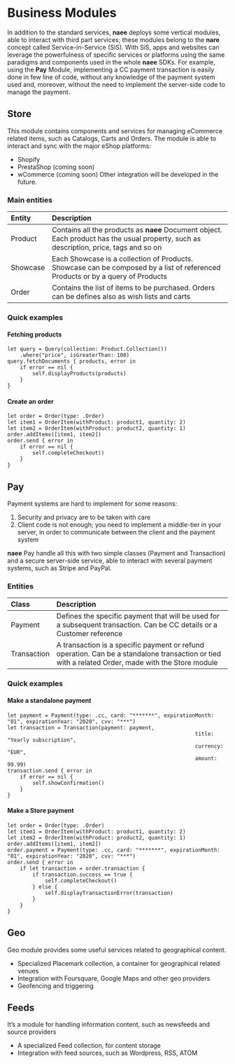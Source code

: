 # Business Modules
In addition to the standard services, **naee** deploys some vertical modules, able to interact with third part services; these modules belong to the **nare** concept called Service-in-Service (SiS). With SiS, apps and websites can leverage the powerfulness of specific services or platforms using the same paradigms and components used in the whole **naee** SDKs.
For example, using the **Pay** Module, implementing a CC payment transaction is easily done in few line of code, without any knowledge of the payment system used and, moreover, without the need to implement the server-side code to manage the payment.

## Store
This module contains components and services for managing eCommerce related items, such as Catalogs, Carts and Orders.
The module is able to interact and sync with the major eShop platforms:
* Shopify
* PrestaShop (coming soon)
* wCommerce (coming soon)
Other integration will be developed in the future.
### Main entities
|Entity|Description|
|:--|:--|
|Product|Contains all the products as **naee** Document object. Each product has the usual property, such as description, price, tags and so on|
|Showcase|Each Showcase is a collection of Products. Showcase can be composed by a list of referenced Products or by a query of Products|
|Order|Contains the list of items to be purchased. Orders can be  defines also as wish lists and carts|
### Quick examples
#### Fetching products
```
let query = Query(collection: Product.Collection())
    .where("price", isGreaterThan: 100)
query.fetchDocuments { products, error in
	if error == nil {
		self.displayProducts(products)
	}
}
```
#### Create an order 
```
let order = Order(type: .Order)
let item1 = OrderItem(withProduct: product1, quantity: 2)
let item2 = OrderItem(withProduct: product2, quantity: 1)
order.addItems([item1, item2])
order.send { error in
	if error == nil {
		self.completeCheckout()
	}
}
```

## Pay
Payment systems are hard to implement for some reasons:
1. Security and privacy are to be taken with care
2. Client code is not enough; you need to implement a middle-tier in your server, in order to communicate between the client and the payment system

**naee** Pay handle all this with two simple classes (Payment and Transaction) and a secure server-side service, able to interact with several payment systems, such as Stripe and PayPal.
### Entities
|Class|Description|
|:--|:--|
|Payment|Defines the specific payment that will be used for a subsequent transaction. Can be CC details or a Customer reference|
|Transaction|A transaction is a specific payment or refund operation. Can be a standalone transaction or tied with a related Order, made with the Store module|
### Quick examples
#### Make a standalone payment
```
let payment = Payment(type: .cc, card: "*******", expirationMonth: "01", expirationYear: "2020", cvv: "***")
let transaction = Transaction(payment: payment,
															title: "Yearly subscription",
															currency: "EUR",
															amount: 99.99)
transaction.send { error in
	if error == nil {
		self.showConfirmation()
	}
}
```
#### Make a Store payment
```
let order = Order(type: .Order)
let item1 = OrderItem(withProduct: product1, quantity: 2)
let item2 = OrderItem(withProduct: product2, quantity: 1)
order.addItems([item1, item2])
order.payment = Payment(type: .cc, card: "*******", expirationMonth: "01", expirationYear: "2020", cvv: "***")
order.send { error in
	if let transaction = order.transaction {
		if transaction.success == true {
			self.completeCheckout()
		} else {
			self.displayTransactionError(transaction)
		}
	}
}
```
## Geo
Geo module provides some useful services related to geographical content. 

- Specialized Placemark collection, a container for geographical related venues
- Integration with Foursquare, Google Maps and other geo providers
- Geofencing and triggering 
## Feeds
It’s a module for handling information content, such as newsfeeds and source providers

- A specialized Feed collection, for content storage
- Integration with feed sources, such as Wordpress, RSS, ATOM